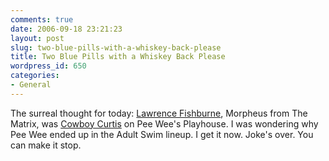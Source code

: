 ```yaml
---
comments: true
date: 2006-09-18 23:21:23
layout: post
slug: two-blue-pills-with-a-whiskey-back-please
title: Two Blue Pills with a Whiskey Back Please
wordpress_id: 650
categories:
- General
---
```


The surreal thought for today: [Lawrence Fishburne](http://en.wikipedia.org/wiki/Laurence_Fishburne), Morpheus from The Matrix, was [Cowboy Curtis](http://en.wikipedia.org/wiki/Cowboy_Curtis) on Pee Wee's Playhouse. I was wondering why Pee Wee ended up in the Adult Swim lineup. I get it now. Joke's over. You can make it stop.
